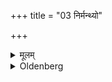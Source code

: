 +++
title = "03 निर्मन्थ्यो"

+++

<details><summary>मूलम्</summary>

निर्मन्थ्यो वा पुण्यस्सोऽनर्धुकः ३
</details>

<details><summary>Oldenberg</summary>

3. Or (a fire) kindled by attrition: that is pure, but it does not bring prosperity.
</details>
